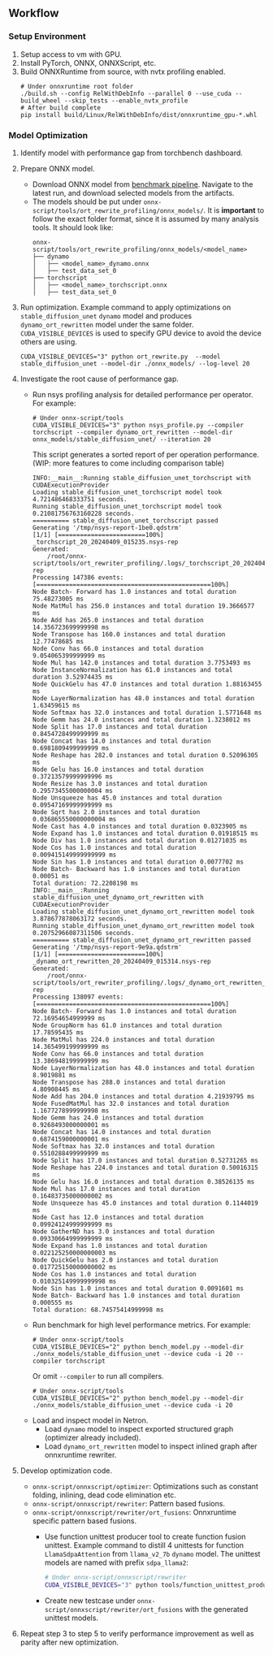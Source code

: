 ## Workflow

### Setup Environment

1. Setup access to vm with GPU.
2. Install PyTorch, ONNX, ONNXScript, etc.
3. Build ONNXRuntime from source, with nvtx profiling enabled.
    ```
    # Under onnxruntime root folder
    ./build.sh --config RelWithDebInfo --parallel 0 --use_cuda --build_wheel --skip_tests --enable_nvtx_profile
    # After build complete
    pip install build/Linux/RelWithDebInfo/dist/onnxruntime_gpu-*.whl
    ```

### Model Optimization

1. Identify model with performance gap from torchbench dashboard.
2. Prepare ONNX model.
    <!-- - (Optional) Run torchbench locally to retrieve exported model.  -->
    - Download ONNX model from [benchmark pipeline](https://dev.azure.com/onnxconverter/ONNXConverter/_build?definitionId=7&_a=summary). Navigate to the latest run, and download selected models from the artifacts.
    - The models should be put under `onnx-script/tools/ort_rewrite_profiling/onnx_models/`. It is **important** to follow the exact folder format, since it is assumed by many analysis tools. It should look like:
        ```
        onnx-script/tools/ort_rewrite_profiling/onnx_models/<model_name>
        ├── dynamo
        │   ├── <model_name>_dynamo.onnx
        │   ├── test_data_set_0
        ├── torchscript
        │   ├── <model_name>_torchscript.onnx
        │   ├── test_data_set_0
        ```

3. Run optimization. Example command to apply optimizations on `stable_diffusion_unet` `dynamo` model and produces `dynamo_ort_rewritten` model under the same folder. `CUDA_VISIBLE_DEVICES` is used to specify GPU device to avoid the device others are using.
    ```
    CUDA_VISIBLE_DEVICES="3" python ort_rewrite.py  --model stable_diffusion_unet --model-dir ./onnx_models/ --log-level 20
    ```

4. Investigate the root cause of performance gap.
    - Run nsys profiling analysis for detailed performance per operator. For example:
        ```
        # Under onnx-script/tools
        CUDA_VISIBLE_DEVICES="3" python nsys_profile.py --compiler torchscript --compiler dynamo_ort_rewritten --model-dir onnx_models/stable_diffusion_unet/ --iteration 20
        ```
        This script generates a sorted report of per operation performance. (WIP: more features to come including comparison table)
        ```
        INFO:__main__:Running stable_diffusion_unet_torchscript with CUDAExecutionProvider
        Loading stable_diffusion_unet_torchscript model took 4.721486468333751 seconds.
        Running stable_diffusion_unet_torchscript model took 0.21081756763160228 seconds.
        ========== stable_diffusion_unet_torchscript passed
        Generating '/tmp/nsys-report-1be0.qdstrm'
        [1/1] [========================100%] _torchscript_20_20240409_015235.nsys-rep
        Generated:
            /root/onnx-script/tools/ort_rewriter_profiling/.logs/_torchscript_20_20240409_015235.nsys-rep
        Processing 147386 events: [================================================100%]
        Node Batch- Forward has 1.0 instances and total duration 75.48273005 ms
        Node MatMul has 256.0 instances and total duration 19.3666577 ms
        Node Add has 265.0 instances and total duration 14.356723699999998 ms
        Node Transpose has 160.0 instances and total duration 12.77478685 ms
        Node Conv has 66.0 instances and total duration 9.054065399999999 ms
        Node Mul has 142.0 instances and total duration 3.7753493 ms
        Node InstanceNormalization has 61.0 instances and total duration 3.52974435 ms
        Node QuickGelu has 47.0 instances and total duration 1.88163455 ms
        Node LayerNormalization has 48.0 instances and total duration 1.63459615 ms
        Node Softmax has 32.0 instances and total duration 1.5771648 ms
        Node Gemm has 24.0 instances and total duration 1.3238012 ms
        Node Split has 17.0 instances and total duration 0.8454728499999999 ms
        Node Concat has 14.0 instances and total duration 0.6981809499999999 ms
        Node Reshape has 282.0 instances and total duration 0.52096305 ms
        Node Gelu has 16.0 instances and total duration 0.37213579999999996 ms
        Node Resize has 3.0 instances and total duration 0.29573455000000004 ms
        Node Unsqueeze has 45.0 instances and total duration 0.09547169999999999 ms
        Node Sqrt has 2.0 instances and total duration 0.036865550000000004 ms
        Node Cast has 4.0 instances and total duration 0.0323905 ms
        Node Expand has 1.0 instances and total duration 0.01918515 ms
        Node Div has 1.0 instances and total duration 0.01271035 ms
        Node Cos has 1.0 instances and total duration 0.009415149999999999 ms
        Node Sin has 1.0 instances and total duration 0.0077702 ms
        Node Batch- Backward has 1.0 instances and total duration 0.00051 ms
        Total duration: 72.2208198 ms
        INFO:__main__:Running stable_diffusion_unet_dynamo_ort_rewritten with CUDAExecutionProvider
        Loading stable_diffusion_unet_dynamo_ort_rewritten model took 3.878677878063172 seconds.
        Running stable_diffusion_unet_dynamo_ort_rewritten model took 0.20752966087311506 seconds.
        ========== stable_diffusion_unet_dynamo_ort_rewritten passed
        Generating '/tmp/nsys-report-9e9a.qdstrm'
        [1/1] [========================100%] _dynamo_ort_rewritten_20_20240409_015314.nsys-rep
        Generated:
            /root/onnx-script/tools/ort_rewriter_profiling/.logs/_dynamo_ort_rewritten_20_20240409_015314.nsys-rep
        Processing 138097 events: [================================================100%]
        Node Batch- Forward has 1.0 instances and total duration 72.16954654999999 ms
        Node GroupNorm has 61.0 instances and total duration 17.78595435 ms
        Node MatMul has 224.0 instances and total duration 14.365499199999999 ms
        Node Conv has 66.0 instances and total duration 13.386948199999999 ms
        Node LayerNormalization has 48.0 instances and total duration 8.9019881 ms
        Node Transpose has 288.0 instances and total duration 4.80908445 ms
        Node Add has 204.0 instances and total duration 4.21939795 ms
        Node FusedMatMul has 32.0 instances and total duration 1.1677278999999998 ms
        Node Gemm has 24.0 instances and total duration 0.9268493000000001 ms
        Node Concat has 14.0 instances and total duration 0.6874159000000001 ms
        Node Softmax has 32.0 instances and total duration 0.5510288499999999 ms
        Node Split has 17.0 instances and total duration 0.52731265 ms
        Node Reshape has 224.0 instances and total duration 0.50016315 ms
        Node Gelu has 16.0 instances and total duration 0.38526135 ms
        Node Mul has 17.0 instances and total duration 0.16483735000000002 ms
        Node Unsqueeze has 45.0 instances and total duration 0.1144019 ms
        Node Cast has 12.0 instances and total duration 0.09924124999999999 ms
        Node GatherND has 3.0 instances and total duration 0.09330664999999999 ms
        Node Expand has 1.0 instances and total duration 0.022125250000000003 ms
        Node QuickGelu has 2.0 instances and total duration 0.017725150000000002 ms
        Node Cos has 1.0 instances and total duration 0.010325149999999998 ms
        Node Sin has 1.0 instances and total duration 0.0091601 ms
        Node Batch- Backward has 1.0 instances and total duration 0.000555 ms
        Total duration: 68.74575414999998 ms
        ```
    - Run benchmark for high level performance metrics. For example:
        ```
        # Under onnx-script/tools
        CUDA_VISIBLE_DEVICES="2" python bench_model.py --model-dir ./onnx_models/stable_diffusion_unet --device cuda -i 20 --compiler torchscript
        ```
        Or omit `--compiler` to run all compilers.
        ```
        # Under onnx-script/tools
        CUDA_VISIBLE_DEVICES="2" python bench_model.py --model-dir ./onnx_models/stable_diffusion_unet --device cuda -i 20
        ```
    - Load and inspect model in Netron.
        - Load `dynamo` model to inspect exported structured graph (optimizer already included).
        - Load `dynamo_ort_rewritten` model to inspect inlined graph after onnxruntime rewriter.

5. Develop optimization code.
    - `onnx-script/onnxscript/optimizer`: Optimizations such as constant folding, inlining, dead code elimination etc.
    - `onnx-script/onnxscript/rewriter`: Pattern based fusions.
    - `onnx-script/onnxscript/rewriter/ort_fusions`: Onnxruntime specific pattern based fusions.
        - Use function unittest producer tool to create function fusion unittest. Example command to distill 4 unittests for function `LlamaSdpaAttention` from `llama_v2_7b` `dynamo` model. The unittest models are named with prefix `sdpa_llama2`:

            ```sh
            # Under onnx-script/onnxscript/rewriter
            CUDA_VISIBLE_DEVICES="3" python tools/function_unittest_producer.py --model-path ../../../tools/onnx_models/llama_v2_7b_16h/dynamo_ort_rewritten/llama_v2_7b_16h_dynamo_ort_rewritten.onnx --function LlamaSdpaAttention --output-dir ../../testing/rewriter/unittest_models/ --max-outputs 4 --name sdpa_llama2
            ```

        - Create new testcase under `onnx-script/onnxscript/rewriter/ort_fusions` with the generated unittest models.

6. Repeat step 3 to step 5 to verify performance improvement as well as parity after new optimization.

